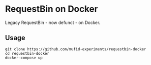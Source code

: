 # RequestBin on Docker

Legacy RequestBin - now defunct - on Docker.

## Usage

    git clone https://github.com/mufid-experiments/requestbin-docker
    cd requestbin-docker
    docker-compose up

